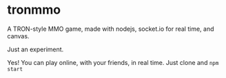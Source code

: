 tronmmo
=======

A TRON-style MMO game, made with nodejs, socket.io for real time, and canvas.

Just an experiment.

Yes! You can play online, with your friends, in real time. Just clone and `npm start`